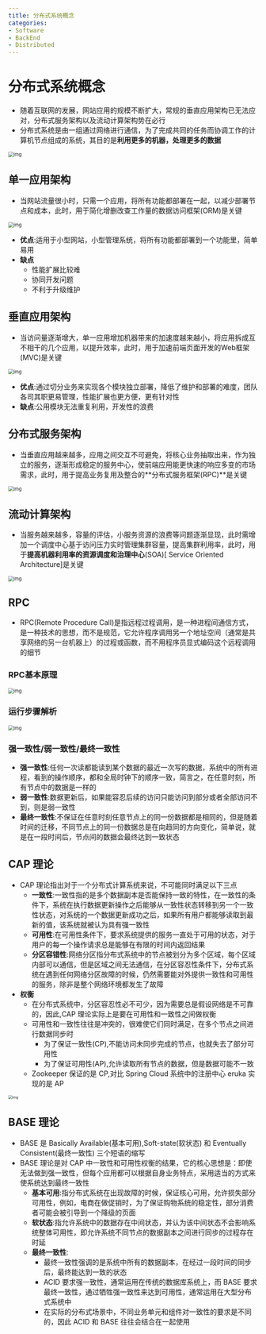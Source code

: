 ```yaml
---
title: 分布式系统概念
categories:
- Software
- BackEnd
- Distributed
---
```

# 分布式系统概念

- 随着互联网的发展，网站应用的规模不断扩大，常规的垂直应用架构已无法应对，分布式服务架构以及流动计算架构势在必行
- 分布式系统是由一组通过网络进行通信，为了完成共同的任务而协调工作的计算机节点组成的系统，其目的是**利用更多的机器，处理更多的数据**

<img src="https://raw.githubusercontent.com/LuShan123888/Files/main/Pictures/2020-12-10-2020-11-18-640-20201118125644983.png" alt="img" style="zoom:67%;" />

## 单一应用架构

- 当网站流量很小时，只需一个应用，将所有功能都部署在一起，以减少部署节点和成本，此时，用于简化增删改查工作量的数据访问框架(ORM)是关键

<img src="https://raw.githubusercontent.com/LuShan123888/Files/main/Pictures/2020-12-10-2020-11-18-2020-11-18-640-20201118125645215.png" alt="img" style="zoom:67%;" />

- **优点**:适用于小型网站，小型管理系统，将所有功能都部署到一个功能里，简单易用
- **缺点**
    - 性能扩展比较难
    - 协同开发问题
    - 不利于升级维护

## 垂直应用架构

- 当访问量逐渐增大，单一应用增加机器带来的加速度越来越小，将应用拆成互不相干的几个应用，以提升效率，此时，用于加速前端页面开发的Web框架(MVC)是关键

<img src="https://raw.githubusercontent.com/LuShan123888/Files/main/Pictures/2020-12-10-2020-11-18-640-20201118130215583.png" alt="img" style="zoom:67%;" />

- **优点**:通过切分业务来实现各个模块独立部署，降低了维护和部署的难度，团队各司其职更易管理，性能扩展也更方便，更有针对性
- **缺点**:公用模块无法重复利用，开发性的浪费

## 分布式服务架构

- 当垂直应用越来越多，应用之间交互不可避免，将核心业务抽取出来，作为独立的服务，逐渐形成稳定的服务中心，使前端应用能更快速的响应多变的市场需求，此时，用于提高业务复用及整合的**分布式服务框架(RPC)**是关键

<img src="https://raw.githubusercontent.com/LuShan123888/Files/main/Pictures/2020-12-10-2020-11-18-640-20201118130235696.png" alt="img" style="zoom:67%;" />

## 流动计算架构

- 当服务越来越多，容量的评估，小服务资源的浪费等问题逐渐显现，此时需增加一个调度中心基于访问压力实时管理集群容量，提高集群利用率，此时，用于**提高机器利用率的资源调度和治理中心**(SOA)[ Service Oriented Architecture]是关键

<img src="https://raw.githubusercontent.com/LuShan123888/Files/main/Pictures/2020-12-10-2020-11-18-640-20201118130318957.png" alt="img" style="zoom:67%;" />

## RPC

- RPC(Remote Procedure Call)是指远程过程调用，是一种进程间通信方式，是一种技术的思想，而不是规范，它允许程序调用另一个地址空间（通常是共享网络的另一台机器上）的过程或函数，而不用程序员显式编码这个远程调用的细节

### RPC基本原理

<img src="https://raw.githubusercontent.com/LuShan123888/Files/main/Pictures/2020-12-10-2020-11-18-640-20201118130408192.png" alt="img" style="zoom:67%;" />

### 运行步骤解析

<img src="https://raw.githubusercontent.com/LuShan123888/Files/main/Pictures/2020-12-10-2020-11-18-640-20201118130408245.png" alt="img" style="zoom:67%;" />

### 强一致性/弱一致性/最终一致性

- **强一致性**:任何一次读都能读到某个数据的最近一次写的数据，系统中的所有进程，看到的操作顺序，都和全局时钟下的顺序一致，简言之，在任意时刻，所有节点中的数据是一样的
- **弱一致性**:数据更新后，如果能容忍后续的访问只能访问到部分或者全部访问不到，则是弱一致性
- **最终一致性**:不保证在任意时刻任意节点上的同一份数据都是相同的，但是随着时间的迁移，不同节点上的同一份数据总是在向趋同的方向变化，简单说，就是在一段时间后，节点间的数据会最终达到一致状态

## CAP 理论

- CAP 理论指出对于一个分布式计算系统来说，不可能同时满足以下三点
    - **一致性**:一致性指的是多个数据副本是否能保持一致的特性，在一致性的条件下，系统在执行数据更新操作之后能够从一致性状态转移到另一个一致性状态，对系统的一个数据更新成功之后，如果所有用户都能够读取到最新的值，该系统就被认为具有强一致性
    - **可用性**:在可用性条件下，要求系统提供的服务一直处于可用的状态，对于用户的每一个操作请求总是能够在有限的时间内返回结果
    - **分区容错性**:网络分区指分布式系统中的节点被划分为多个区域，每个区域内部可以通信，但是区域之间无法通信，在分区容忍性条件下，分布式系统在遇到任何网络分区故障的时候，仍然需要能对外提供一致性和可用性的服务，除非是整个网络环境都发生了故障
-  **权衡**
    - 在分布式系统中，分区容忍性必不可少，因为需要总是假设网络是不可靠的，因此,CAP 理论实际上是要在可用性和一致性之间做权衡
    - 可用性和一致性往往是冲突的，很难使它们同时满足，在多个节点之间进行数据同步时
        - 为了保证一致性(CP),不能访问未同步完成的节点，也就失去了部分可用性
        - 为了保证可用性(AP),允许读取所有节点的数据，但是数据可能不一致
    - Zookeeper 保证的是 CP,对比 Spring Cloud 系统中的注册中心 eruka 实现的是 AP

<img src="https://raw.githubusercontent.com/LuShan123888/Files/main/Pictures/2021-06-14-cap-theorem-diagram.png" alt="img" style="zoom:50%;" />

## BASE 理论

- BASE 是 Basically Available(基本可用),Soft-state(软状态) 和 Eventually Consistent(最终一致性) 三个短语的缩写
- BASE 理论是对 CAP 中一致性和可用性权衡的结果，它的核心思想是：即使无法做到强一致性，但每个应用都可以根据自身业务特点，采用适当的方式来使系统达到最终一致性
    - **基本可用**:指分布式系统在出现故障的时候，保证核心可用，允许损失部分可用性，例如，电商在做促销时，为了保证购物系统的稳定性，部分消费者可能会被引导到一个降级的页面
    - **软状态**:指允许系统中的数据存在中间状态，并认为该中间状态不会影响系统整体可用性，即允许系统不同节点的数据副本之间进行同步的过程存在时延
    - **最终一致性**:
        - 最终一致性强调的是系统中所有的数据副本，在经过一段时间的同步后，最终能达到一致的状态
        - ACID 要求强一致性，通常运用在传统的数据库系统上，而 BASE 要求最终一致性，通过牺牲强一致性来达到可用性，通常运用在大型分布式系统中
        - 在实际的分布式场景中，不同业务单元和组件对一致性的要求是不同的，因此 ACID 和 BASE 往往会结合在一起使用